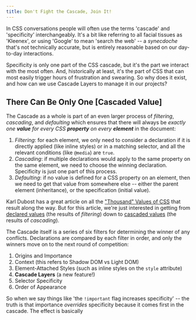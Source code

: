 ```yaml
---
title: Don't Fight the Cascade, Join It!
---
```


In CSS conversations
people will often use the terms 'cascade'
and 'specificity' interchangeably.
It's a bit like
referring to all facial tissues as 'Kleenex',
or using 'Google' to mean 'search the web' --
a _synecdoche_ that's not technically accurate,
but is entirely reasonable
based on our day-to-day interactions.

Specificity is only one part of the CSS cascade,
but it's the part we interact with the most often.
And, historically at least,
it's the part of CSS that can most easily trigger
hours of frustration and swearing.
So why does it exist,
and how can we use Cascade Layers
to manage it in our projects?

## There Can Be Only One [Cascaded Value]

The Cascade as a whole
is part of an even larger process
of _filtering_, _cascading_, and _defaulting_
which ensures that there will always be
_exactly one **value** for every CSS **property**
on every **element**_ in the document:

1. _Filtering_:
   for each element,
   we only need to consider a declaration
   if it is directly applied (like inline styles)
   or in a matching selector,
   and all the relevant conditions (like `@media`) are `true`.
2. _Cascading_:
   if multiple declarations would apply
   to the same property on the same element,
   we need to choose the winning declaration.
   Specificity is just one part of this process.
3. _Defaulting_:
   if no value is defined for
   a CSS property on an element,
   then we need to get that value
   from somewhere else --
   either the parent element (inheritance),
   or the specification (initial value).

Karl Dubost has a great article
on all the ["Thousand" Values of CSS](https://www.otsukare.info/2022/10/25/css-values-definitions)
that result along the way.
But for this article,
we're just interested in getting from
[declared values](https://www.w3.org/TR/css-cascade-5/#declared)
(the results of _filtering_)
down to [cascaded values](https://www.w3.org/TR/css-cascade-5/#cascaded)
(the results of _cascading_).

The Cascade itself
is a series of six filters
for determining the winner of any conflicts.
Declarations are compared by each filter in order,
and only the winners move on
to the next round of competition:

1. Origins and Importance
2. Context (this refers to Shadow DOM vs Light DOM)
3. Element-Attached Styles (such as inline styles on the `style` attribute)
4. **Cascade Layers** (a new feature!)
5. Selector Specificity
6. Order of Appearance

So when we say things like
'the `!important` flag increases specificity' --
the truth is that importance _overrides_ specificity
because it comes first in the cascade.
The effect is basically
